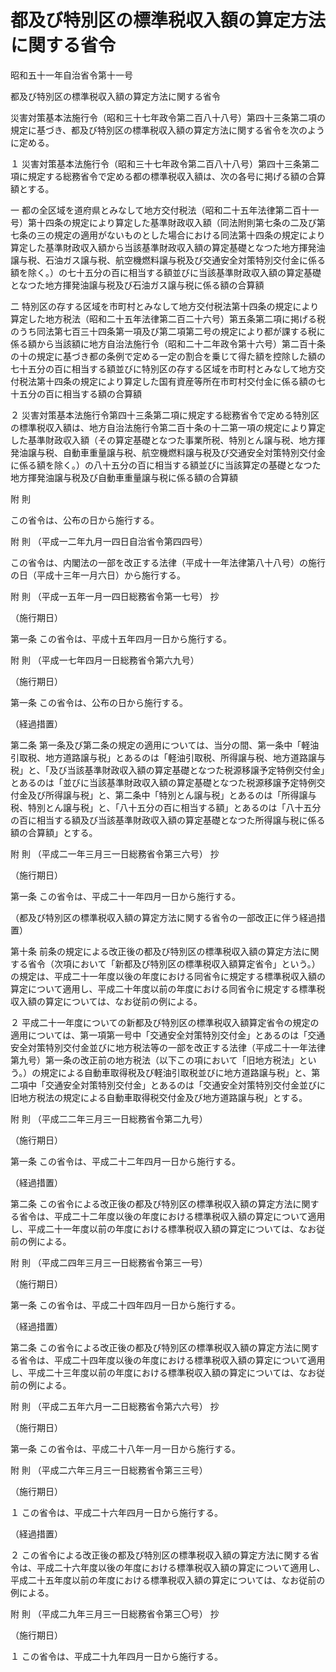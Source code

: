 # 都及び特別区の標準税収入額の算定方法に関する省令

昭和五十一年自治省令第十一号

都及び特別区の標準税収入額の算定方法に関する省令

災害対策基本法施行令（昭和三十七年政令第二百八十八号）第四十三条第二項の規定に基づき、都及び特別区の標準税収入額の算定方法に関する省令を次のように定める。

１ 災害対策基本法施行令（昭和三十七年政令第二百八十八号）第四十三条第二項に規定する総務省令で定める都の標準税収入額は、次の各号に掲げる額の合算額とする。

一 都の全区域を道府県とみなして地方交付税法（昭和二十五年法律第二百十一号）第十四条の規定により算定した基準財政収入額（同法附則第七条の二及び第七条の三の規定の適用がないものとした場合における同法第十四条の規定により算定した基準財政収入額から当該基準財政収入額の算定基礎となつた地方揮発油譲与税、石油ガス譲与税、航空機燃料譲与税及び交通安全対策特別交付金に係る額を除く。）の七十五分の百に相当する額並びに当該基準財政収入額の算定基礎となつた地方揮発油譲与税及び石油ガス譲与税に係る額の合算額

二 特別区の存する区域を市町村とみなして地方交付税法第十四条の規定により算定した地方税法（昭和二十五年法律第二百二十六号）第五条第二項に掲げる税のうち同法第七百三十四条第一項及び第二項第二号の規定により都が課する税に係る額から当該額に地方自治法施行令（昭和二十二年政令第十六号）第二百十条の十の規定に基づき都の条例で定める一定の割合を乗じて得た額を控除した額の七十五分の百に相当する額並びに特別区の存する区域を市町村とみなして地方交付税法第十四条の規定により算定した国有資産等所在市町村交付金に係る額の七十五分の百に相当する額の合算額

２ 災害対策基本法施行令第四十三条第二項に規定する総務省令で定める特別区の標準税収入額は、地方自治法施行令第二百十条の十二第一項の規定により算定した基準財政収入額（その算定基礎となつた事業所税、特別とん譲与税、地方揮発油譲与税、自動車重量譲与税、航空機燃料譲与税及び交通安全対策特別交付金に係る額を除く。）の八十五分の百に相当する額並びに当該算定の基礎となつた地方揮発油譲与税及び自動車重量譲与税に係る額の合算額

附 則

この省令は、公布の日から施行する。

附 則 （平成一二年九月一四日自治省令第四四号）

この省令は、内閣法の一部を改正する法律（平成十一年法律第八十八号）の施行の日（平成十三年一月六日）から施行する。

附 則 （平成一五年一月一四日総務省令第一七号） 抄

（施行期日）

第一条 この省令は、平成十五年四月一日から施行する。

附 則 （平成一七年四月一日総務省令第六九号）

（施行期日）

第一条 この省令は、公布の日から施行する。

（経過措置）

第二条 第一条及び第二条の規定の適用については、当分の間、第一条中「軽油引取税、地方道路譲与税」とあるのは「軽油引取税、所得譲与税、地方道路譲与税」と、「及び当該基準財政収入額の算定基礎となつた税源移譲予定特例交付金」とあるのは「並びに当該基準財政収入額の算定基礎となつた税源移譲予定特例交付金及び所得譲与税」と、第二条中「特別とん譲与税」とあるのは「所得譲与税、特別とん譲与税」と、「八十五分の百に相当する額」とあるのは「八十五分の百に相当する額及び当該基準財政収入額の算定基礎となつた所得譲与税に係る額の合算額」とする。

附 則 （平成二一年三月三一日総務省令第三六号） 抄

（施行期日）

第一条 この省令は、平成二十一年四月一日から施行する。

（都及び特別区の標準税収入額の算定方法に関する省令の一部改正に伴う経過措置）

第十条 前条の規定による改正後の都及び特別区の標準税収入額の算定方法に関する省令（次項において「新都及び特別区の標準税収入額算定省令」という。）の規定は、平成二十一年度以後の年度における同省令に規定する標準税収入額の算定について適用し、平成二十年度以前の年度における同省令に規定する標準税収入額の算定については、なお従前の例による。

２ 平成二十一年度についての新都及び特別区の標準税収入額算定省令の規定の適用については、第一項第一号中「交通安全対策特別交付金」とあるのは「交通安全対策特別交付金並びに地方税法等の一部を改正する法律（平成二十一年法律第九号）第一条の改正前の地方税法（以下この項において「旧地方税法」という。）の規定による自動車取得税及び軽油引取税並びに地方道路譲与税」と、第二項中「交通安全対策特別交付金」とあるのは「交通安全対策特別交付金並びに旧地方税法の規定による自動車取得税交付金及び地方道路譲与税」とする。

附 則 （平成二二年三月三一日総務省令第二九号）

（施行期日）

第一条 この省令は、平成二十二年四月一日から施行する。

（経過措置）

第二条 この省令による改正後の都及び特別区の標準税収入額の算定方法に関する省令は、平成二十二年度以後の年度における標準税収入額の算定について適用し、平成二十一年度以前の年度における標準税収入額の算定については、なお従前の例による。

附 則 （平成二四年三月三一日総務省令第三一号）

（施行期日）

第一条 この省令は、平成二十四年四月一日から施行する。

（経過措置）

第二条 この省令による改正後の都及び特別区の標準税収入額の算定方法に関する省令は、平成二十四年度以後の年度における標準税収入額の算定について適用し、平成二十三年度以前の年度における標準税収入額の算定については、なお従前の例による。

附 則 （平成二五年六月一二日総務省令第六六号） 抄

（施行期日）

第一条 この省令は、平成二十八年一月一日から施行する。

附 則 （平成二六年三月三一日総務省令第三三号）

（施行期日）

１ この省令は、平成二十六年四月一日から施行する。

（経過措置）

２ この省令による改正後の都及び特別区の標準税収入額の算定方法に関する省令は、平成二十六年度以後の年度における標準税収入額の算定について適用し、平成二十五年度以前の年度における標準税収入額の算定については、なお従前の例による。

附 則 （平成二九年三月三一日総務省令第三〇号） 抄

（施行期日）

１ この省令は、平成二十九年四月一日から施行する。
